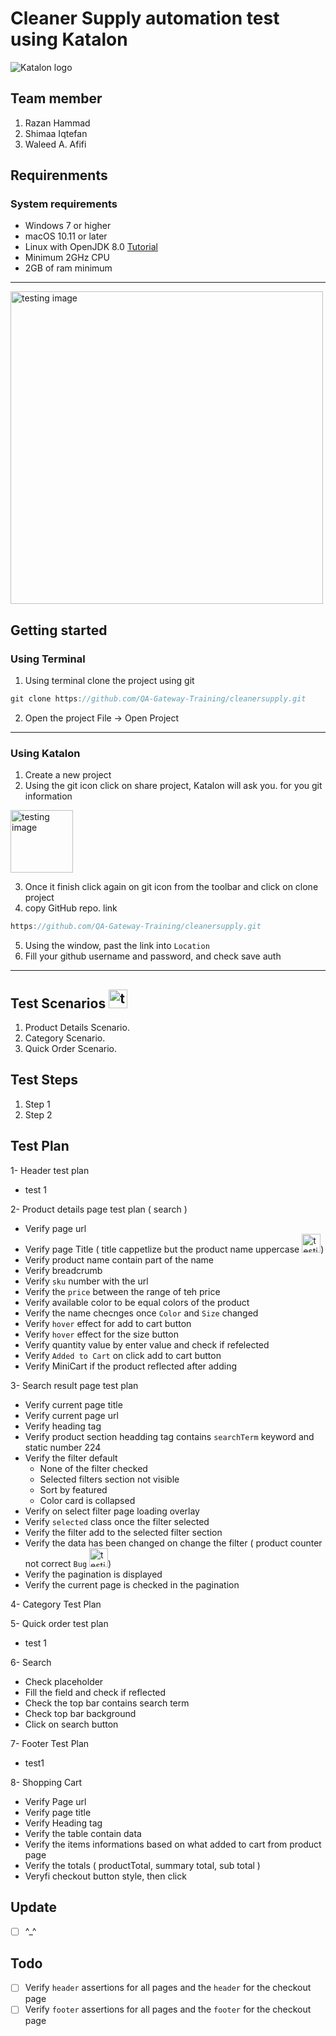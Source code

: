 
# Cleaner Supply automation test using Katalon
![Katalon logo](https://testautomationresources.com/wp-content/uploads/2020/08/Katalon-Studio.png)

## Team member
1. Razan Hammad
2. Shimaa Iqtefan
3. Waleed A. Afifi

## Requirenments
### System requirements
- Windows 7 or higher
- macOS 10.11 or later
- Linux with OpenJDK 8.0 [Tutorial](https://docs.katalon.com/katalon-studio/docs/katalon-studio-gui-beta-for-linux.html#install-katalon-studio-for-linux)
- Minimum 2GHz CPU
- 2GB of ram minimum

---

<img src="https://apptest.ai/wp-content/uploads/2019/08/ai_testbot_v2.1ca83181.gif" alt="testing image" width="500"/>

## Getting started

### Using Terminal
1. Using terminal clone the project using git
```Java
git clone https://github.com/QA-Gateway-Training/cleanersupply.git
```
2. Open the project File -> Open Project
---
### Using Katalon
1. Create a new project
2. Using the git icon click on share project, Katalon will ask you. for you git information
   
<img src="https://forum.katalon.com/uploads/default/original/3X/3/e/3ecec66acdddb0b074641bc4845da31150c31ddd.png" alt="testing image" width="100"/>

3. Once it finish click again on git icon from the toolbar and click on clone project
4. copy GitHub repo. link
```Java
https://github.com/QA-Gateway-Training/cleanersupply.git
```
5. Using the window, past the link into `Location`
6. Fill your github username and password, and check save auth
  

---
## Test Scenarios <img src="https://cdn.dribbble.com/users/260783/screenshots/5792528/samsung_icons_adam_fard_s.gif" alt="testing image" width="30"/>


  1. Product Details Scenario.
  2. Category Scenario.
  3. Quick Order Scenario.
  
## Test Steps
  1. Step 1
  2. Step 2

## Test Plan

1- Header test plan
  - test 1

2- Product details page test plan ( search )
  - Verify page url
  - Verify page Title ( title cappetlize but the product name uppercase <img src="https://c.tenor.com/IUzym1Pr2x0AAAAC/bug-cute.gif" alt="testing image" width="30"/>)
  - Verify product name contain part of the name
  - Verify breadcrumb
  - Verify `sku` number with the url
  - Verify the `price` between the range of teh price
  - Verify available color to be equal colors of the product
  - Verify the name checnges once `Color` and `Size` changed
  - Verify `hover` effect for add to cart button
  - Verify `hover` effect for the size button
  - Verify quantity value by enter value and check if refelected
  - Verify `Added to Cart` on click add to cart button
  - Verify MiniCart if the product reflected after adding

3- Search result page test plan
  - Verify current page title
  - Verify current page url
  - Verify heading tag
  - Verify product section headding tag contains `searchTerm` keyword and static number 224
  - Verify the filter default
    - None of the filter checked
    - Selected filters section not visible
    - Sort by featured
    - Color card is collapsed
  - Verify on select filter page loading overlay
  - Verify `selected` class once the filter selected
  - Verify the filter add to the selected filter section
  - Verify the data has been changed on change the filter ( product counter not correct `Bug` <img src="https://c.tenor.com/IUzym1Pr2x0AAAAC/bug-cute.gif" alt="testing image" width="30"/>)
  - Verify the pagination is displayed
  - Verify the current page is checked in the pagination
  
4- Category Test Plan

5- Quick order test plan
  - test 1
  
6- Search
  - Check placeholder
  - Fill the field and check if reflected
  - Check the top bar contains search term
  - Check top bar background
  - Click on search button
 
7- Footer Test Plan
  - test1
  
8- Shopping Cart
  - Verify Page url
  - Verify page title
  - Verify Heading tag
  - Verify the table contain data
  - Verify the items informations based on what added to cart from product page
  - Verify the totals ( productTotal, summary total, sub total )
  - Veryfi checkout button style, then click
  
   
## Update
- [ ] ^_^

## Todo
- [ ] Verify `header` assertions for all pages and the `header` for the checkout page
- [ ] Verify `footer` assertions for all pages and the `footer` for the checkout page
